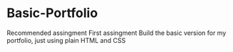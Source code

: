# Basic-Portfolio
Recommended assingment
First assingment
Build the basic version for my portfolio, just using plain HTML and CSS
